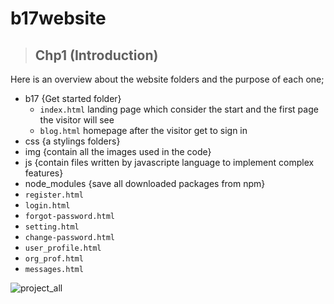 # b17website
> ## Chp1 (Introduction)
 Here is an overview about the website folders and the purpose of each one;
   - b17   {Get started folder}
     - `index.html`  landing page which consider the start and the first page the visitor will see
     - `blog.html`  homepage after the visitor get to sign in 
   - css   {a stylings folders}
   - img   {contain all the images used in the code}
   - js   {contain files written by javascripte language to implement complex features}
   - node_modules   {save all downloaded packages from npm}
   - `register.html`
   - `login.html`
   - `forgot-password.html`
   - `setting.html`
   - `change-password.html`
   - `user_profile.html`
   - `org_prof.html`
   - `messages.html`

  ![project_all](https://user-images.githubusercontent.com/100317841/170894084-433713e6-cbbd-4645-8a34-1899772f0ad7.png)
